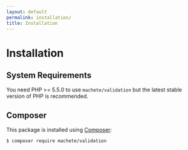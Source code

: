```yaml
---
layout: default
permalink: installation/
title: Installation
---
```


# Installation

## System Requirements

You need PHP >= 5.5.0 to use `machete/validation` but the latest stable version of PHP is recommended.

## Composer

This package is installed using [Composer](https://getcomposer.org/):

```bash
$ composer require machete/validation
```